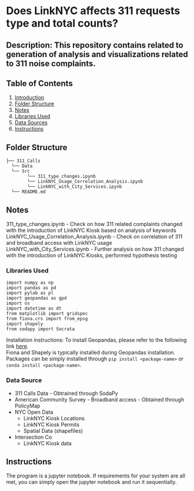 # Does LinkNYC affects 311 requests type and total counts? 
## Description: This repository contains related to generation of analysis and visualizations related to 311 noise complaints.

## Table of Contents
1. [Introduction](README.md#Problem)
1. [Folder Structure](README.md#Folder_Structure)
1. [Notes](README.md#Notes)
1. [Libraries Used](README.md#Libraries_Used)
1. [Data Sources](README.md#Data_Sources)
1. [Instructions](README.md#Instructions)

## Folder Structure
```
├── 311_Calls
  └── Data
  └── Src
        └── 311_type_changes.ipynb
        └── LinkNYC_Usage_Correlation_Analysis.ipynb
        └── LinkNYC_with_City_Services.ipynb
  └── README.md
```
## Notes
311_type_changes.ipynb - Check on how 311 related complaints changed with the introduction of LinkNYC Kiosk based on analysis of keywords  
LinkNYC_Usage_Correlation_Analysis.ipynb - Check on correlation of 311 and broadband access with LinkNYC usage  
LinkNYC_with_City_Services.ipynb - Further analysis on how 311 changed with the introduction of LinkNYC Kiosks, performed hypothesis testing  

### Libraries Used
```
import numpy as np
import pandas as pd
import pylab as pl
import geopandas as gpd
import os
import datetime as dt
from matplotlib import gridspec
from fiona.crs import from_epsg
import shapely
from sodapy import Socrata
```
Installation instructions:
To install Geopandas, please refer to the following link [here](http://geopandas.org/install.html "Geopandas Installation Guide").  
Fiona and Shapely is typically installed during Geopandas installation.  
Packages can be simply installed through `pip install <package-name>` or `conda install <package-name>`.

### Data Source
- 311 Calls Data - Obtrained through SodaPy
- American Community Survey - Broadband access - Obtained through PolicyMap
- NYC Open Data
  - LinkNYC Kiosk Locations
  - LinkNYC Kiosk Permits
  - Spatial Data (shapefiles)
- Intersection Co
  - LinkNYC Kiosk data 

## Instructions
The program is a jupyter notebook. If requirements for your system are all met, you can simply open the jupyter notebook and run it sequentially.  